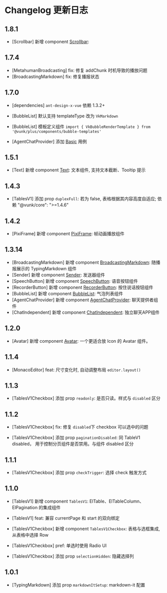 # Changelog 更新日志

## 1.8.1
+ [Scrollbar] 新增 component [Scrollbar](../../component/scrollbar/+Page.md):

## 1.7.4
+ [MetahumanBroadcasting] fix: 修复 addChunk 时机导致的播放问题
+ [BroadcastingMarkdown] fix: 修复播报状态

## 1.7.0
+ [dependencies] `ant-design-x-vue` 依赖 1.3.2+

+ [BubbleList] 默认支持 templateType 改为 `VkMarkdown`

+ [BubbleList] 模板定义组件 `import { VkBubbleRenderTemplate } from '@vunk/plus/components/bubble-templates'`

+ [AgentChatProvider] 添加 [Basic](../../component/agent-chat-provider/+Page.md#basic) 用例

## 1.5.1

+ [Text] 新增 component [Text](../../component/text/+Page.md): 文本组件, 支持文本截断、Tooltip 提示

## 1.4.3

+ [TablesV1] 添加 prop `duplexFull`: 若为 false, 表格根据其内容高度自适应; 依赖 "@vunk/core": ">=1.4.6"

## 1.4.2

+ [PixiFrame] 新增 component [PixiFrame](../../component/pixi-frame/+Page.md): 帧动画播放组件

## 1.3.14

+ [BroadcastingMarkdown] 新增 component [BroadcastingMarkdown](../../component/broadcasting-markdown/+Page.md): 随播报展示的 TypingMarkdown 组件
+ [Sender] 新增 component [Sender](../../component/sender/+Page.md): 发送器组件
+ [SpeechButton] 新增 component [SpeechButton](../../component/speech-button/+Page.md): 语音按钮组件
+ [RecorderButton] 新增 component [RecorderButton](../../component/recorder-button/+Page.md): 按住说话按钮组件
+ [BubbleList] 新增 component [BubbleList](../../component/bubble-list/+Page.md): 气泡列表组件
+ [AgentChatProvider] 新增 component [AgentChatProvider](../../component/agent-chat-provider/+Page.md): 聊天提供者组件
+ [ChatIndependent] 新增 component [ChatIndependent](../../component/chat-independent/+Page.md): 独立聊天APP组件

## 1.2.0

+ [Avatar] 新增 component [Avatar](../../component/avatar/+Page.md): 一个更适合放 Icon 的 Avatar 组件。

## 1.1.4

+ [MonacoEditor] feat: 尺寸变化时, 自动调整布局 `editor.layout()`

## 1.1.3

+ [TablesV1Checkbox] 添加 prop `readonly`: 是否只读。样式与 `disabled` 区分

## 1.1.2

+ [TablesV1Checkbox] fix: 修复 `disabled`下 checkbox 可以选中的问题

+ [TablesV1Checkbox] 添加 prop `paginationDisabled`: 同 TableV1 disabled， 用于控制分页组件是否禁用。与组件 disabled 区分

## 1.1.1

+ [TablesV1Checkbox] 添加 prop `checkTrigger`: 选择 check 触发方式

## 1.1.0

+ [TablesV1] 新增 component `TablesV1`: ElTable、ElTableColumn、ElPagination 的集成组件

+ [TablesV1] feat: 兼容 currentPage 和 start 的双向绑定

+ [TablesV1Checkbox] 新增 component `TablesV1Checkbox`: 表格与选框集成, 从表格中选择 Row

+ [TablesV1Checkbox] pref: 单选时使用 Radio UI

+ [TablesV1Checkbox] 添加 prop `selectionHidden`:  隐藏选择列

## 1.0.1

+ [TypingMarkdown] 添加 prop `markdownItSetup`: markdown-it 配置
